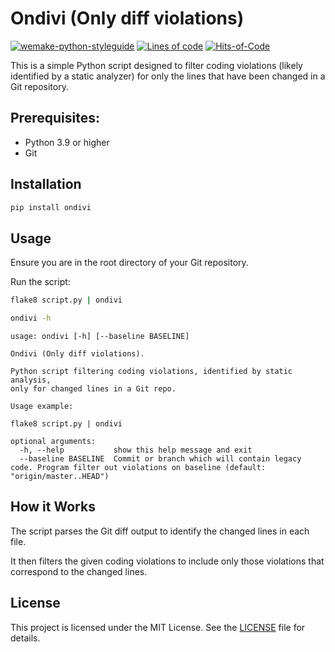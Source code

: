 # Ondivi (Only diff violations)

[![wemake-python-styleguide](https://img.shields.io/badge/style-wemake-000000.svg)](https://github.com/wemake-services/wemake-python-styleguide)
[![Lines of code](https://tokei.rs/b1/github/blablatdinov/ondivi)](https://github.com/XAMPPRocky/tokei)
[![Hits-of-Code](https://hitsofcode.com/github/blablatdinov/ondivi)](https://hitsofcode.com/github/blablatdinov/quranbot-aiogram/view)

This is a simple Python script designed to filter coding violations (likely identified by a static analyzer) for only the lines that have been changed in a Git repository.

## Prerequisites:

- Python 3.9 or higher
- Git

## Installation

```bash
pip install ondivi
```

## Usage

Ensure you are in the root directory of your Git repository.

Run the script:

```bash
flake8 script.py | ondivi
```

```bash
ondivi -h
```

```
usage: ondivi [-h] [--baseline BASELINE]

Ondivi (Only diff violations).

Python script filtering coding violations, identified by static analysis,
only for changed lines in a Git repo.

Usage example:

flake8 script.py | ondivi

optional arguments:
  -h, --help           show this help message and exit
  --baseline BASELINE  Commit or branch which will contain legacy code. Program filter out violations on baseline (default: "origin/master..HEAD")
```

## How it Works

The script parses the Git diff output to identify the changed lines in each file.

It then filters the given coding violations to include only those violations that correspond to the changed lines.

## License

This project is licensed under the MIT License. See the [LICENSE](./LICENSE) file for details.
